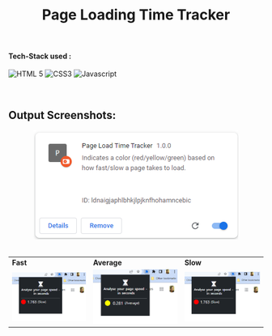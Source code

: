 <h1 align="center"> Page Loading Time Tracker </h1>

<!-- ---------------------------------------------------------------------------------------------------------------------- -->

<div align="center">
  

  
  </div>

  <!-- ---------------------------------------------------------------------------------------------------------------------- -->

<br>

 #### Tech-Stack used :

  ![HTML 5](https://img.shields.io/badge/HTML5-E34F26?style=for-the-badge&logo=html5&logoColor=white)
  ![CSS3](https://img.shields.io/badge/CSS3-1572B6?style=for-the-badge&logo=css3&logoColor=white)
  ![Javascript](https://img.shields.io/badge/JavaScript-323330?style=for-the-badge&logo=javascript&logoColor=F7DF1E)
  
  <br>
 <!-- ---------------------------------------------------------------------------------------------------------------------- -->
 
## Output Screenshots:

<div align="center">

  <img src = "https://github.com/alisha-kamat/Chrome-Extension/blob/b47bb0140cd85b0eff5a3261f6c737a535a7e628/Page%20Loading-Time%20Tracker/Screenshots/extension.png" >

</div>
<br>
<div align="center">
  <table>
    <tr>
     <td><b>Fast</b></td>
     <td><b>Average</b></td>
     <td><b>Slow</b></td>
  </tr>
    <tr>
     <td><img src = "https://github.com/alisha-kamat/Chrome-Extension/blob/b47bb0140cd85b0eff5a3261f6c737a535a7e628/Page%20Loading-Time%20Tracker/Screenshots/slow.png" ></td>
     <td><img src = "https://github.com/alisha-kamat/Chrome-Extension/blob/b47bb0140cd85b0eff5a3261f6c737a535a7e628/Page%20Loading-Time%20Tracker/Screenshots/average.png" ></td>
     <td><img src = "https://github.com/alisha-kamat/Chrome-Extension/blob/b47bb0140cd85b0eff5a3261f6c737a535a7e628/Page%20Loading-Time%20Tracker/Screenshots/slow.png" ></td>
  </tr>
  </table>
</div>
